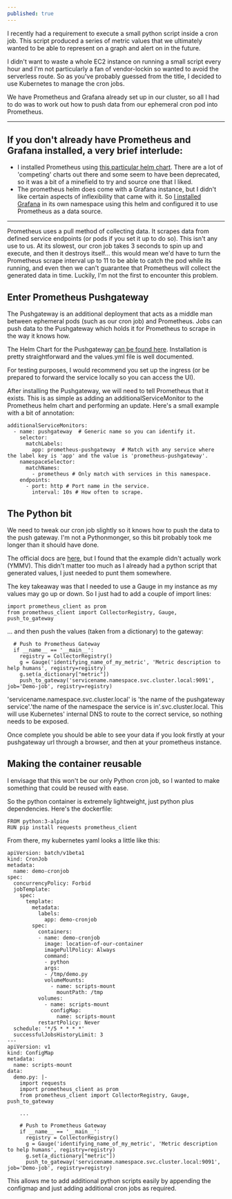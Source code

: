 ```yaml
---
published: true
---
```

I recently had a requirement to execute a small python script inside a cron job. This script produced a series of metric values that we ultimately wanted to be able to represent on a graph and alert on in the future.

I didn't want to waste a whole EC2 instance on running a small script every hour and I'm not particularly a fan of vendor-lockin so wanted to avoid the serverless route. So as you've probably guessed from the title, I decided to use Kubernetes to manage the cron jobs.

We have Prometheus and Grafana already set up in our cluster, so all I had to do was to work out how to push data from our ephemeral cron pod into Prometheus.

---
## If you don't already have Prometheus and Grafana installed, a very brief interlude:

- I installed Prometheus using [this particular helm chart](https://github.com/prometheus-community/helm-charts/tree/main/charts/kube-prometheus-stack). There are a lot of 'competing' charts out there and some seem to have been deprecated, so it was a bit of a minefield to try and source one that I liked.
- The prometheus helm does come with a Grafana instance, but I didn't like certain aspects of inflexibility that came with it. So [I installed Grafana](https://github.com/grafana/helm-charts/tree/main/charts/grafana) in its own namespace using this helm and configured it to use Prometheus as a data source.
---

Prometheus uses a pull method of collecting data. It scrapes data from defined service endpoints (or pods if you set it up to do so). This isn't any use to us. At its slowest, our cron job takes 3 seconds to spin up and execute, and then it destroys itself... this would mean we'd have to turn the Prometheus scrape interval up to 11 to be able to catch the pod while its running, and even then we can't guarantee that Prometheus will collect the generated data in time. Luckily, I'm not the first to encounter this problem.

## Enter Prometheus Pushgateway
The Pushgateway is an additional deployment that acts as a middle man between ephemeral pods (such as our cron job) and Prometheus. Jobs can push data to the Pushgateway which holds it for Prometheus to scrape in the way it knows how.

The Helm Chart for the Pushgateway [can be found here](https://github.com/prometheus-community/helm-charts/tree/main/charts/prometheus-pushgateway). Installation is pretty straightforward and the values.yml file is well documented.

For testing purposes, I would recommend you set up the ingress (or be prepared to forward the service locally so you can access the UI).

After installing the Pushgateway, we will need to tell Prometheus that it exists. This is as simple as adding an additionalServiceMonitor to the Prometheus helm chart and performing an update. Here's a small example with a bit of annotation:

    additionalServiceMonitors:
      - name: pushgateway  # Generic name so you can identify it.
        selector:
          matchLabels:
            app: prometheus-pushgateway  # Match with any service where the label key is 'app' and the value is 'prometheus-pushgateway'.
        namespaceSelector:
          matchNames:
            - prometheus # Only match with services in this namespace.
        endpoints:
          - port: http # Port name in the service.
            interval: 10s # How often to scrape.

## The Python bit
We need to tweak our cron job slightly so it knows how to push the data to the push gateway. I'm not a Pythonmonger, so this bit probably took me longer than it should have done.

The official docs are [here](https://github.com/prometheus/client_python), but I found that the example didn't actually work (YMMV). This didn't matter too much as I already had a python script that generated values, I just needed to punt them somewhere.

The key takeaway was that I needed to use a Gauge in my instance as my values may go up or down. So I just had to add a couple of import lines:

    import prometheus_client as prom
    from prometheus_client import CollectorRegistry, Gauge, push_to_gateway
    
... and then push the values (taken from a dictionary) to the gateway:

      # Push to Prometheus Gateway
      if __name__ == '__main__':
        registry = CollectorRegistry()
        g = Gauge('identifying_name_of_my_metric', 'Metric description to help humans', registry=registry)
        g.set(a_dictionary["metric"])
        push_to_gateway('servicename.namespace.svc.cluster.local:9091', job='Demo-job', registry=registry)
      
'servicename.namespace.svc.cluster.local' is 'the name of the pushgateway service'.'the name of the namespace the service is in'.svc.cluster.local. This will use Kubernetes' internal DNS to route to the correct service, so nothing needs to be exposed.

Once complete you should be able to see your data if you look firstly at your pushgateway url through a browser, and then at your prometheus instance.

## Making the container reusable
I envisage that this won't be our only Python cron job, so I wanted to make something that could be reused with ease.

So the python container is extremely lightweight, just python plus dependencies. Here's the dockerfile:

    FROM python:3-alpine
    RUN pip install requests prometheus_client

From there, my kubernetes yaml looks a little like this:

    apiVersion: batch/v1beta1
    kind: CronJob
    metadata:
      name: demo-cronjob
    spec:
      concurrencyPolicy: Forbid
      jobTemplate:
        spec:
          template:
            metadata:
              labels:
                app: demo-cronjob
            spec:
              containers:
              - name: demo-cronjob
                image: location-of-our-container
                imagePullPolicy: Always
                command:
                - python
                args:
                - /tmp/demo.py
                volumeMounts:
                  - name: scripts-mount
                    mountPath: /tmp
              volumes:
                - name: scripts-mount
                  configMap:
                    name: scripts-mount
              restartPolicy: Never
      schedule: '*/5 * * * *'
      successfulJobsHistoryLimit: 3
    ---
    apiVersion: v1
    kind: ConfigMap
    metadata:
      name: scripts-mount
    data:
      demo.py: |-
        import requests
        import prometheus_client as prom
        from prometheus_client import CollectorRegistry, Gauge, push_to_gateway
        
    	...
        
        # Push to Prometheus Gateway
        if __name__ == '__main__':
          registry = CollectorRegistry()
          g = Gauge('identifying_name_of_my_metric', 'Metric description to help humans', registry=registry)
          g.set(a_dictionary["metric"])
          push_to_gateway('servicename.namespace.svc.cluster.local:9091', job='Demo-job', registry=registry)
          
This allows me to add additional python scripts easily by appending the configmap and just adding additional cron jobs as required.
